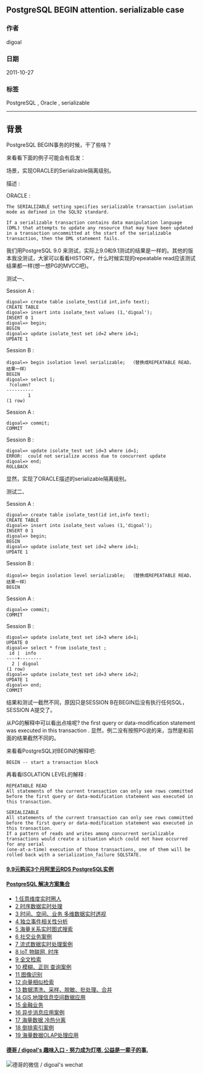 ## PostgreSQL BEGIN attention. serializable case  
                                                                
### 作者                                                                   
digoal                                                           
                                                            
### 日期                                                                                                                               
2011-10-27                                                         
                                                               
### 标签                                                            
PostgreSQL , Oracle , serializable   
                                                                                                                                  
----                                                                                                                            
                                                                                                                                     
## 背景           
PostgreSQL BEGIN事务的时候，干了些啥？  
  
来看看下面的例子可能会有启发：  
  
场景，实现ORACLE的Serializable隔离级别。  
  
描述 :   
  
ORACLE :   
  
```  
The SERIALIZABLE setting specifies serializable transaction isolation mode as defined in the SQL92 standard.   
  
If a serializable transaction contains data manipulation language (DML) that attempts to update any resource that may have been updated   
in a transaction uncommitted at the start of the serializable transaction, then the DML statement fails.  
```  
  
我们用PostgreSQL 9.0 来测试，实际上9.0和9.1测试的结果是一样的。其他的版本我没测试，大家可以看看HISTORY，什么时候实现的repeatable read应该测试结果都一样(想一想PG的MVCC吧)。  
  
测试一、  
  
Session A :   
  
```  
digoal=> create table isolate_test(id int,info text);  
CREATE TABLE  
digoal=> insert into isolate_test values (1,'digoal');  
INSERT 0 1  
digoal=> begin;  
BEGIN  
digoal=> update isolate_test set id=2 where id=1;  
UPDATE 1  
```  
  
Session B :   
  
```  
digoal=> begin isolation level serializable;  （替换成REPEATABLE READ，结果一样）  
BEGIN  
digoal=> select 1;  
 ?column?   
----------  
        1  
(1 row)  
```  
  
Session A :   
  
```  
digoal=> commit;  
COMMIT  
```  
  
Session B :   
  
```  
digoal=> update isolate_test set id=3 where id=1;  
ERROR:  could not serialize access due to concurrent update  
digoal=> end;  
ROLLBACK  
```  
  
显然，实现了ORACLE描述的serializable隔离级别。  
  
测试二、  
  
Session A :   
  
```  
digoal=> create table isolate_test(id int,info text);  
CREATE TABLE  
digoal=> insert into isolate_test values (1,'digoal');  
INSERT 0 1  
digoal=> begin;  
BEGIN  
digoal=> update isolate_test set id=2 where id=1;  
UPDATE 1  
```  
  
Session B :   
  
```  
digoal=> begin isolation level serializable;  （替换成REPEATABLE READ，结果一样）  
BEGIN  
```  
  
Session A :   
  
```  
digoal=> commit;  
COMMIT  
```  
  
Session B :   
  
```  
digoal=> update isolate_test set id=3 where id=1;  
UPDATE 0  
digoal=> select * from isolate_test ;  
 id |  info    
----+--------  
  2 | digoal  
(1 row)  
digoal=> update isolate_test set id=3 where id=2;  
UPDATE 1  
digoal=> end;  
COMMIT  
```  
  
结果和测试一截然不同，原因只是SESSION B在BEGIN后没有执行任何SQL，SESSION A提交了。  
  
从PG的解释中可以看出点啥呢? the first query or data-modification statement was executed in this transaction . 显然，例二没有按照PG说的来，当然是和前面的结果截然不同的。  
  
来看看PostgreSQL对BEGIN的解释吧:  
  
```  
BEGIN -- start a transaction block  
```  
  
再看看ISOLATION LEVEL的解释 :   
  
```  
REPEATABLE READ  
All statements of the current transaction can only see rows committed before the first query or data-modification statement was executed in this transaction.  
  
SERIALIZABLE  
All statements of the current transaction can only see rows committed before the first query or data-modification statement was executed in this transaction.   
If a pattern of reads and writes among concurrent serializable transactions would create a situation which could not have occurred for any serial   
(one-at-a-time) execution of those transactions, one of them will be rolled back with a serialization_failure SQLSTATE.  
```  
  
  
  
  
  
  
  
  
  
  
  
  
  
  
  
  
  
  
  
  
  
  
  
  
  
  
  
  
  
  
  
  
  
  
  
  
  
  
  
  
  
  
  
  
  
#### [9.9元购买3个月阿里云RDS PostgreSQL实例](https://www.aliyun.com/database/postgresqlactivity "57258f76c37864c6e6d23383d05714ea")
  
  
#### [PostgreSQL 解决方案集合](https://yq.aliyun.com/topic/118 "40cff096e9ed7122c512b35d8561d9c8")
- [1 任意维度实时圈人](https://yq.aliyun.com/topic/118 "40cff096e9ed7122c512b35d8561d9c8")
- [2 时序数据实时处理](https://yq.aliyun.com/topic/118 "40cff096e9ed7122c512b35d8561d9c8")
- [3 时间、空间、业务 多维数据实时透视](https://yq.aliyun.com/topic/118 "40cff096e9ed7122c512b35d8561d9c8")
- [4 独立事件相关性分析](https://yq.aliyun.com/topic/118 "40cff096e9ed7122c512b35d8561d9c8")
- [5 海量关系实时图式搜索](https://yq.aliyun.com/topic/118 "40cff096e9ed7122c512b35d8561d9c8")
- [6 社交业务案例](https://yq.aliyun.com/topic/118 "40cff096e9ed7122c512b35d8561d9c8")
- [7 流式数据实时处理案例](https://yq.aliyun.com/topic/118 "40cff096e9ed7122c512b35d8561d9c8")
- [8 IoT 物联网, 时序](https://yq.aliyun.com/topic/118 "40cff096e9ed7122c512b35d8561d9c8")
- [9 全文检索](https://yq.aliyun.com/topic/118 "40cff096e9ed7122c512b35d8561d9c8")
- [10 模糊、正则 查询案例](https://yq.aliyun.com/topic/118 "40cff096e9ed7122c512b35d8561d9c8")
- [11 图像识别](https://yq.aliyun.com/topic/118 "40cff096e9ed7122c512b35d8561d9c8")
- [12 向量相似检索](https://yq.aliyun.com/topic/118 "40cff096e9ed7122c512b35d8561d9c8")
- [13 数据清洗、采样、脱敏、批处理、合并](https://yq.aliyun.com/topic/118 "40cff096e9ed7122c512b35d8561d9c8")
- [14 GIS 地理信息空间数据应用](https://yq.aliyun.com/topic/118 "40cff096e9ed7122c512b35d8561d9c8")
- [15 金融业务](https://yq.aliyun.com/topic/118 "40cff096e9ed7122c512b35d8561d9c8")
- [16 异步消息应用案例](https://yq.aliyun.com/topic/118 "40cff096e9ed7122c512b35d8561d9c8")
- [17 海量数据 冷热分离](https://yq.aliyun.com/topic/118 "40cff096e9ed7122c512b35d8561d9c8")
- [18 倒排索引案例](https://yq.aliyun.com/topic/118 "40cff096e9ed7122c512b35d8561d9c8")
- [19 海量数据OLAP处理应用](https://yq.aliyun.com/topic/118 "40cff096e9ed7122c512b35d8561d9c8")
  
  
#### [德哥 / digoal's 趣味入口 - 努力成为灯塔, 公益是一辈子的事.](https://github.com/digoal/blog/blob/master/README.md "22709685feb7cab07d30f30387f0a9ae")
  
  
![德哥的微信 / digoal's wechat](../pic/digoal_weixin.jpg "f7ad92eeba24523fd47a6e1a0e691b59")
  
